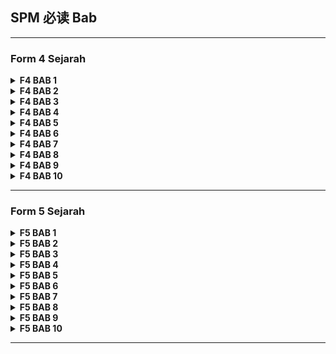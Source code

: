 
## SPM 必读 Bab

---

### Form 4 Sejarah

<details>
    <summary><b>F4 BAB 1</b></summary>

- **1.3** Keunggulan Sistem Pentadbiran dan
Undang-undang
- **1.4** Peranan Pemerintah dan Rakyat

`备注：1.1 和 1.2 已经在正式SPM和Ulangan出过
了，优先攻略其他topik. `
</details>

<details>
    <summary><b>F4 BAB 2</b></summary>

- **2.1** Maksud Nasionalisme
- **2.2** Perkembangan Idea Nasionalisme di
Barat
- **2.3** Perkembangan Nasionalisme di Asia
- **2.4** Perkembangan Nasionalisme di Asia
Tenggara
- **2.6** Faktor Kemunculan Gerakan
Nasionalisme
- **2.7** Perkembangan Nasionalisme
- **2.8** Kesan Perkembangan Nasionalisme

`备注：除了negara kita, 其他区域（西方、亚洲、
东南亚）的民族主义都要读，尽量读全面一些。`
</details>

<details>
    <summary><b>F4 BAB 3</b></summary>

- **3.1** Nasionalisme di Negara Kita Sebelum
Perang Dunia （略过）
- **3.3** Perang Dunia Kedua
- **3.4** Perang Dunia Kedua di Asia Pasifik
- **3.6** Dasar Pendudukan Jepun di Negara Kita
- **3.7** Perjuangan Rakyat Menentang
Pendudukan Jepun
- **3.8** Perkembangan Gerakan Nasionalisme
Tempatan dan Pendudukan Jepun
- **3.9** Keadaan Negara Kita Selepas Kekalahan
Jepun

`备注：Perang Dunia 1 在今年Percubaan也有出
现，所以还是可以读一读。可以有限攻略二战，
以及日本在我国的政策。`
</details>

<details>
    <summary><b>F4 BAB 4</b></summary>

- **4.4** Penyerahan Sarawak kepada Kerajaan
British
- **4.5** Reaksi Penduduk Tempatan terhadap
Penyerahan Sarawak
- **4.6** Penyerahan Sabah kepada Kerajaan
British
- **4.7** Reaksi Penduduk Tempatan terhadap
Penyerahan Sabah

`备注：MU 这个题目，出了两次，重出几率权
低，可以攻略砂拉越和沙巴的topik. `
</details>

<details>
    <summary><b>F4 BAB 5</b></summary>

- **5.1** Latar Belakang Penubuhan Persekutuan
Tanah Melayu 1948
- **5.2** Faktor Penubuhan Persekutuan Tanah
Melayu 1948
- **5.3** Ciri-ciri Persekutuan Tnaha Melayu
1948
- **5.4** Kesan Penubuhan Persekutuan Tanah
Melaya 1948

`备注：PTM 曾经在2021 的 Ulangan 出现，但是
并没有涵盖每一个topik，建议大家一样读完
PTM 1948。`
</details>

<details>
    <summary><b>F4 BAB 6</b></summary>

- **6.1** Kemasukan Pengaruh Komunis di
Negara Kita
- **6.4** Kesan Zaman Darurat terhadap Negara
Kita

`备注：ancaman 和 usaha 都在2021 年出了，大
家可以优先读6.1共产势力的到来还有6.4的
kesan。如果拿捏了，也可以大致读一读6.2和
6.3。`
</details>

<details>
    <summary><b>F4 BAB 7</b></summary>

- **7.1** Latar Belakang Idea Negara Merdeka
- **7.2** Jawatankuasa Hubungan Antara Kaum
- **7.3** Sistem Ahli
- **7.5** Penubuhan Parti Politik

`备注：教育系统之前出了两次，今年概率低。
其余的都可以`
</details>

<details>
    <summary><b>F4 BAB 8</b></summary>

- **8.1** Perkembangan Pilihan Raya di
Persekutuan Tanah Melayu
- **8.2** Proses Piliban Raya Umum Pertama
- **8.3** Penubuhan Majlis Perundangan
Persekutuan
- **8.4** Peranan Kabinet Pertama Persekutuan
Tanah Melayu

`备注：虽说曾经在出现，但是它是时事热门，
所以这一课值得关注。`
</details>

<details>
    <summary><b>F4 BAB 9</b></summary>

- **9.1** Usaha Rundingan Kemerdekaan
- **9.2** Peranan Suruhanjaya Perlembagaan
Persekutuan Tanah Melayu
- **9.3** Langkah Penggubalan Perlembagaan
Persekutuan Tanah Melayu yang Merdeka
- **9.4** Perjanjian Persekutuan Tanah Melayu

`备注：全读！`
</details>

<details>
    <summary><b>F4 BAB 10</b></summary>

- **10.1** Pengertian Kemerdekaan
- **10.2** Persediaan Menyambut Pemasyhuran
Kemerdekaan Negara
- **10.3** Detik Pemasyhuran Kemerdekaan
Negara
- **10.4** Kesan Kemerdekaan terhadap Negara
Kita
- **10.5** Prinsip Kedaulatan Persekutuan Tanah
Melayu

`备注：全读！（Detik 的部分，大概看看就好）`
</details>

---
### Form 5 Sejarah

<details>
    <summary><b>F5 BAB 1</b></summary>

- **1.3** Kepentingan Mewujudkan Negara Berdaulat
- **1.4** Langkah Mempertahankan Kedaulatan

`备注：这个单元已经出了两次，所以今年的概率不大，不过有时间还是可以一样复习哦！`
</details>

<details>
    <summary><b>F5 BAB 2</b></summary>

- **2.2** Sejarah Penggubalan Perlembagaan Persekutuan
- **2.3** Ciri Utama Perlembagaan Persekutuan
- **2.4** Pindaan Perlembagaan Persekutuan 1963 dan 1965

`备注：除了2.1，剩下的都可以关注。`
</details>

<details>
    <summary><b>F5 BAB 3</b></summary>

- **3.2** Sejarah dan Kedudukan Institusi Mailis Raja-Raja
- **3.3** Yang di-Pertuan Agong dan Raja dalam Perlembagaan Persekutuan
- **3.4** Amalan Demokrasi dan Pengasingan Kuasa
- **3.5** Keunikan Amalan Demokrasi Berpalimen di Negara Kita
`备注：除了3.1，剩下的都可以关注，比较关键的题目，是3.3。`
</details>


<details>
    <summary><b>F5 BAB 4</b></summary>

- **4.1** Latar Belakang Sistem Persekutuan di Negara Kita
- **4.3** Kerjasama Kerajaan Persekutuandan Kerajaan Negeri
- **4.4** Faktor yang Mengukuhkan Sistem Persekutuan

`备注：这一课要掌握的花，要对政治有一点了解，可以关注的事4.3的部分`
</details>

<details>
    <summary><b>F5 BAB 5</b></summary>

- **5.1** Konsep Gagasan Malaysia
- **5.4** Langkah Pembentukan Malaysia
- **5.5** Perjanjian Julai 1963 dan Peristiwa Pengistiharan Malaysia

`备注：在过去的考试，出过了文菜和印尼对于马来西亚的反应。这一次大家可以关注langkah和马来西亚条约。`
</details>

<details>
    <summary><b>F5 BAB 6</b></summary>

- **6.3** Menangani Ancaman Komunis
- **6.4** Isu Pembangunandan Ekonomi
- **6.5** Tragedi HubunganantaraKaum

`备注：关注cabaran，SPMU2021出过，今年比较答概率的题目是6.5的513事件，值得关注。`
</details>

<details>
    <summary><b>F5 BAB 7</b></summary>

- **7.2** Dasar Pendidikan Kebangsaan
- **7.3** Bahasa Melayu sebagai BahasaIlmudan Bahasa Perpaduan
- **7.4** Dasar KebudayaanKebangsaan
- **7.5** Sukan sebagai Alat Perpaduan

`备注：SPMU 2021 出过团结的主题，但是没有很明确主题。老师个人建议是，读完，毕竟团结是属于今年的热门题。这一课，值得关注的主题是运动。`
</details>

<details>
    <summary><b>F5 BAB 8</b></summary>

- **8.3** Pembentukan Dasar Pembanguanan Nasional (DPN)
- **8.4** Pelaksanaan Dasar Pembangunan Nasional (DPN)
- **8.5** Pencapaian Dasar Ekonomi Baru(DEB)dan Dasar Pembangunan Nasional (DPN)

`备注：DEB 出过了，今年优先攻略DPN。`
</details>

<details>
    <summary><b>F5 BAB 9</b></summary>

- **9.3** Malaysia dalamPertubuhanBangsa-Bangsa Bersatu (PBB)
- **9.4** Malaysia dalam Komanwel
- **9.5** Cabaran Mengukuhkan Dasar Luar
- **9.6** Malaysia dalam Persatuan Negara-negara Asia Tenggara (ASEAN)
- **9.7** Malaysia dalam Pergerakan Negara-negara Tanpa Pihak (NAM)
- **9.8** Malaysia dalam Pertubuhan Kerjasama Islam (OIC)

`备注：这一课很多重点，基本上马来西亚加入的国际组织和贡献大家都要掌握才可以答题。`
</details>

<details>
    <summary><b>F5 BAB 10</b></summary>

- **10.2** Peranan Malaysia dalam Hubungan Ekonomi Antarabangsa
- **10.3** Pelibatan Rakyat dalam Isu Kemanusiaan dan Keamanan
- **10.4** Usaha Mengekalkan Kelestarian Global

`备注：这一单元谈论比较多议题，要知道马来西亚如何去解决各种议题。除此之外，Kesihatan 课题是时事热门题，可以关注。`
</details>

---